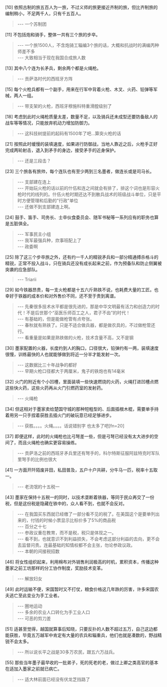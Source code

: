 
[10] 依照古制的旅五百人为一旅，不过义师的旅更接近齐制的旅，但比齐制旅的编制稍小，不足两千人，只有千五百人。
>--- 一个苏制团<br>

[11] 不包括炮和骑手，整体一共有三个旅的步卒。
>--- 一个旅1500人，不含炮骑工辎编3个旅的话，大概和抗战时的满编丙种师差不多<br>
>--- 大致相当于现在我国合成旅人数<br>

[13] 其中八个连为长矛兵，剩余两个都是火绳枪。
>--- 贡萨洛时代的西班牙方阵<br>

[15] 每个火枪兵都有一个副手，用来在行军中背着火枪、木叉、火药、铅弹等军械，两人一组。
>--- 带支架的火枪，西班牙穆施科特重滑膛级别了<br>

[18] 考虑到此时火绳枪质量太差，数量不足，以及骑兵还未成型还要防备敌人的战车等等情况，只能放弃机动力增加防御力。
>--- 这科技树提前的起码有1500年了吧…算突火枪的话<br>

[21] 按照此时缓慢的装填速度，如果进行防御战，当地人靠近之后，火枪手正好完成两轮射击，退入到矛手的身边，接受矛手的近身保护。
>--- 还是三段击？<br>

[23] 三个旅各有旅帅，每个连队也有至少两到三名墨者，做连长或是司马长。
>--- 支部建在连上<br>
>--- 开始玩火枪的话以前的什伍和连之间就会有排了，排这个词也是形容火枪时代的线列的。什伍火枪时期还达不到散兵战术的班级战斗单位，只是平时方便管理和后勤的"行政"单位<br>
>--- 还做不到支部建连上啊。<br>

[24] 鼓手、笛手、司务长、士卒伙食委员会、随军书秘等一系列应有的职务也算是五脏俱全。
>--- 军事民主小组<br>
>--- 我军最强兵种，炊事班配上了<br>
>--- 政委啊<br>

[25] 除了这三个步卒旅之外，还有约一千人的精锐矛兵和一部分精通搏杀格斗的精锐，正常不投入战斗，只在骑兵还没有成长起来之前，作为预备队和防止侧翼被突袭的应急部队。
>--- Triarii<br>

[29] 如今铁器昂贵，每一支火枪都是十五六斤熟铁不说，也耗费大量的工匠。也幸好于铁器的成本价和对外售价不同，还不至于贵到离谱。
>--- 先秦很多技术水平都是很先进的，那是中华文明最有活力和创造力的时代！不是后世那个“巫医乐师百工之人，君子不齿”的时代！<br>
>--- 有基础的，但是能做枪管有点夸张。<br>
>--- 春秋就有熟铁了。只是不适合做兵器，都是做农具的，不过做枪管还行。<br>
>--- 看重量是如果是熟铁做的火枪，技术含量不高，又不是钢<br>

[30] 墨家配置的火器，长度约到人的胸口，口径很大，铅弹约有一两，装填速度很慢，训练最快的人也就能够做到将近一分半才能发射一次。
>--- 这数据比三十年战争的都好<br>
>--- 早期火枪口径都大于两厘米，鬼子的铁炮也有14毫米<br>

[32] 火门的附近有个小凹槽，里面装填一些快速燃烧的火药，火绳打进凹槽点燃这些快火药，这些火药再从火门引燃药室的发射药。
>--- 火绳枪<br>

[34] 但这相对于墨家卖给楚国守城的那种短粗型的、后面插根木棍，需要单手持着用另一只手捏着获胜去插火门的破玩意已经足够进步。
>--- 获胜。。。。火绳。。。。话说错别字 也太多了吧[fn=20]<br>

[37] 即便这样，此时的火绳枪也比弓弩差一些，但是弓弩已经没有太大进步的空间了，而且火绳枪也确实更容易操练。
>--- 贡萨洛之前的西班牙矛兵里还有弩手的，科尔特斯征服阿兹特克时军队里弩手的比例也很大<br>

[41] 一方面开阡陌废井田，私田普及，五户十户共耕，分牛马一匹，税率十五取一。
>--- 老流氓的十五税一<br>

[43] 墨家在保持十五税一的同时，以技术垄断着铁器，等同于民众再交了一份税，但是这份税是隐藏在铁中的，众人看不到，也就不会反对。
>--- 在我国买东西就已经缴了一部分看不见的税了。在美国这个是要单列出来的，付钱的时候小票显示比标价多了5%的商品税<br>
>--- 百分之十七<br>
>--- 参政议重在教育，而不是税，税只是体现之一。<br>
>--- 看不到，也就意识不到利益损失，不会考虑这部分利益的去向，更不会去监督问责。连最基础的知情权都不会主张，勿论参政议政。<br>
>--- 本朝的间接税招数<br>

[46] 将女性组织起来，利用棉布对外销售利润极高的时机，累积资本，传播这种墨家之前工坊那样的分工协作制度，奖励技术变革。
>--- 解放妇女<br>

[49] 此时运输不便，宋国暂时又不打仗，粮食价格这几年跌的厉害，许多宋国农夫逃亡至此变业为手工业者。
>--- 圈地运动<br>
>--- 多余的农业人口转化为手工业人口<br>
>--- 可恶的剪刀差<br>

[51] 适甚至觉得，越国就算事后知晓，只要反扑的人数不超过五万，自己这边都能获胜，毕竟五万越军中肯定有大量的农兵和辎重兵，他们也就是凑数的，野战精锐不会太多。
>--- 所以说长平之战是30多万农民，跟五六万战兵。<br>

[55] 那些当年墨子最早收的一批弟子，死的死老的老，做过上卿之类高官的基本在适加入墨家之前就已病亡。
>--- 适大林前面已经没有伏龙芝挡路了<br>
